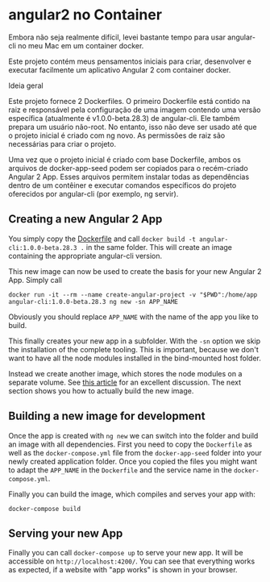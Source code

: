 # angular2 no Container

Embora não seja realmente difícil, levei bastante tempo para usar angular-cli no meu Mac em um container docker.

Este projeto contém meus pensamentos iniciais para criar, desenvolver e executar facilmente um aplicativo Angular 2 com container docker.

Ideia geral

Este projeto fornece 2 Dockerfiles. O primeiro Dockerfile está contido na raiz e responsável pela configuração de uma imagem contendo uma versão específica (atualmente é v1.0.0-beta.28.3) de angular-cli. Ele também prepara um usuário não-root. No entanto, isso não deve ser usado até que o projeto inicial é criado com ng novo. As permissões de raiz são necessárias para criar o projeto.

Uma vez que o projeto inicial é criado com base Dockerfile, ambos os arquivos de docker-app-seed podem ser copiados para o recém-criado Angular 2 App. Esses arquivos permitem instalar todas as dependências dentro de um contêiner e executar comandos específicos do projeto oferecidos por angular-cli (por exemplo, ng servir).

## Creating a new Angular 2 App

You simply copy the [Dockerfile](Dockerfile) and call `docker build -t angular-cli:1.0.0-beta.28.3 .` in the same folder. This will create an image containing the appropriate angular-cli version.

This new image can now be used to create the basis for your new Angular 2 App. Simply call 

```
docker run -it --rm --name create-angular-project -v "$PWD":/home/app angular-cli:1.0.0-beta.28.3 ng new -sn APP_NAME
```

Obviously you should replace `APP_NAME` with the name of the app you like to build.

This finally creates your new app in a subfolder. With the `-sn` option we skip the installation of the complete tooling. This is important, because we don't want to have all the node modules installed in the bind-mounted host folder.

Instead we create another image, which stores the node modules on a separate volume. See [this article](http://jdlm.info/articles/2016/03/06/lessons-building-node-app-docker.html) for an excellent discussion. The next section shows you how to actually build the new image.

## Building a new image for development

Once the app is created with `ng new` we can switch into the folder and build an image with all dependencies. First you need to copy the `Dockerfile` as well as the `docker-compose.yml` file from the `docker-app-seed` folder into your newly created application folder. Once you copied the files you might want to adapt the `APP_NAME` in the `Dockerfile` and the service name in the `docker-compose.yml`.

Finally you can build the image, which compiles and serves your app with:

```
docker-compose build
```

## Serving your new App

Finally you can call `docker-compose up` to serve your new app. It will be accessible on `http://localhost:4200/`. You can see that everything works as expected, if a website with "app works" is shown in your browser.
